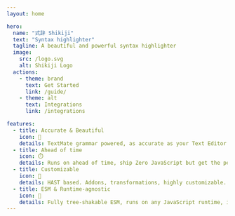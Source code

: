 ```yaml
---
layout: home

hero:
  name: "式辞 Shikiji"
  text: "Syntax highlighter"
  tagline: A beautiful and powerful syntax highlighter
  image:
    src: /logo.svg
    alt: Shikiji Logo
  actions:
    - theme: brand
      text: Get Started
      link: /guide/
    - theme: alt
      text: Integrations
      link: /integrations

features:
  - title: Accurate & Beautiful
    icon: 🌈
    details: TextMate grammar powered, as accurate as your Text Editor.
  - title: Ahead of time
    icon: ⏱️
    details: Runs on ahead of time, ship Zero JavaScript but get the perfect syntax highlight.
  - title: Customizable
    icon: 🧩
    details: HAST based. Addons, transformations, highly customizable.
  - title: ESM & Runtime-agnostic
    icon: 🎄
    details: Fully tree-shakable ESM, runs on any JavaScript runtime, including Browser, Node.js, Cloudflare Workers, etc.
---
```


<HomeDemo />
